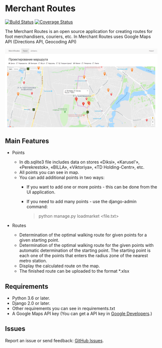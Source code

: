 Merchant Routes
====================

[![Build Status](https://travis-ci.org/grybakov/MerchRoutes.svg?branch=master)](https://travis-ci.org/grybakov/MerchRoutes)
[![Coverage Status](https://coveralls.io/repos/github/grybakov/MerchRoutes/badge.svg?branch=master)](https://coveralls.io/github/grybakov/MerchRoutes?branch=master)

The Merchant Routes is an open source application for creating routes for foot merchandisers, couriers, etc.
In Merchant Routes uses Google Maps API (Directions API, Geocoding API)

![alt text](https://github.com/grybakov/MerchRoutes/blob/master/mroute/static/screens/Screenshot_1.png "Merchant Routes Screenshot Map")

Main Features
---------------
- Points
  - In db.sqlite3 file includes data on stores «Diksi», «Karusel'», «Perekrestok», «BILLA», «Viktoriya», «TD Holding-Centr», etc.
  - All points you can see in map.
  - You can add additional points in two ways:
    - If you want to add one or more points - this can be done from the UI application.
    - If you need to add many points - use the django-admin command:

      > python manage.py loadmarket <file.txt>

- Routes
  - Determination of the optimal walking route for given points for a given starting point.
  - Determination of the optimal walking route for the given points with automatic determination of the starting point.
 The starting point is each one of the points that enters the radius zone of the nearest metro station.
  - Display the calculated route on the map.
  - The finished route can be uploaded to the format *.xlsx

Requirements
---------------

  - Python 3.6 or later.
  - Django 2.0 or later.
  - Other requirements you can see in requirements.txt
  - A Google Maps API key (You can get a API key in [Google Developers](https://developers.google.com/maps/web-services/).)

Issues
---------------

Report an issue or send feedback: [GitHub Issues](https://github.com/grybakov/MerchRoutes/issues).

